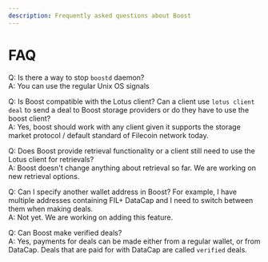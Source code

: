 ```yaml
---
description: Frequently asked questions about Boost
---
```


# FAQ

Q: Is there a way to stop `boostd` daemon?\
A: You can use the regular Unix OS signals

Q: Is Boost compatible with the Lotus client? Can a client use `lotus client deal` to send a deal to Boost storage providers or do they have to use the boost client?\
A: Yes, boost should work with any client given it supports the storage market protocol / default standard of Filecoin network today.

Q: Does Boost provide retrieval functionality or a client still need to use the Lotus client for retrievals?\
A: Boost doesn't change anything about retrieval so far. We are working on new retrieval options.

Q: Can I specify another wallet address in Boost? For example, I have multiple addresses containing FIL+ DataCap and I need to switch between them when making deals.\
A: Not yet. We are working on adding this feature.

Q: Can Boost make verified deals?\
A: Yes, payments for deals can be made either from a regular wallet, or from DataCap. Deals that are paid for with DataCap are called `verified` deals.
